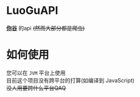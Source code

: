 # LuoGuAPI
[**你谷**](https://www.luogu.org) 的api ~~\(然而大部分都是爬虫\)~~  

# 如何使用
您可以在 `JVM` 平台上使用  
目前这个项目没有跨平台的打算(如编译到 JavaScript)  
~~没人用要跨什么平台QAQ~~